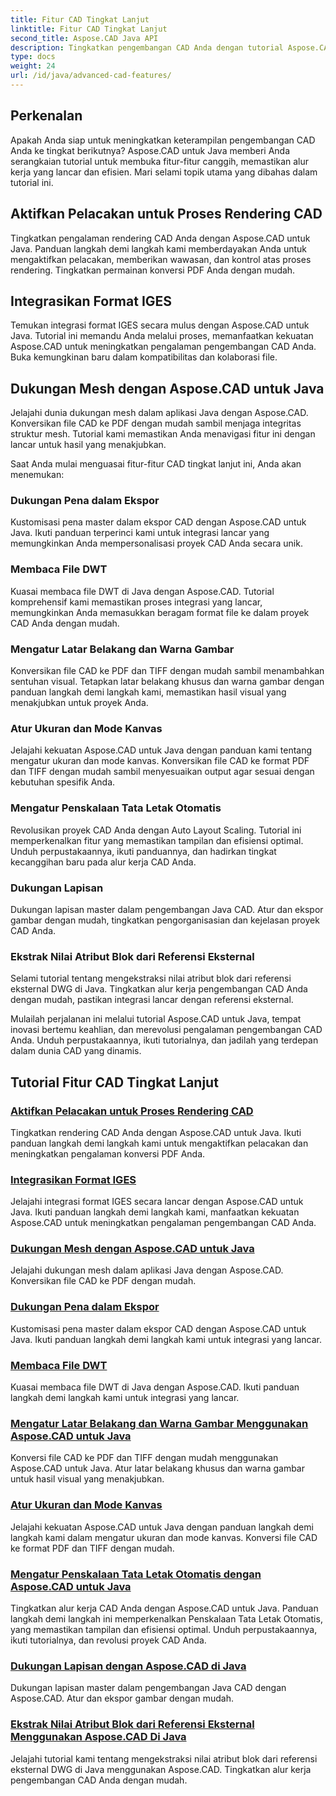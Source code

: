 ```yaml
---
title: Fitur CAD Tingkat Lanjut
linktitle: Fitur CAD Tingkat Lanjut
second_title: Aspose.CAD Java API
description: Tingkatkan pengembangan CAD Anda dengan tutorial Aspose.CAD untuk Java. Pelajari cara mengaktifkan pelacakan, mengintegrasikan format IGES, dukungan master mesh, menyesuaikan ekspor pena, membaca file DWT, dan banyak lagi.
type: docs
weight: 24
url: /id/java/advanced-cad-features/
---
```


## Perkenalan

Apakah Anda siap untuk meningkatkan keterampilan pengembangan CAD Anda ke tingkat berikutnya? Aspose.CAD untuk Java memberi Anda serangkaian tutorial untuk membuka fitur-fitur canggih, memastikan alur kerja yang lancar dan efisien. Mari selami topik utama yang dibahas dalam tutorial ini.

## Aktifkan Pelacakan untuk Proses Rendering CAD
Tingkatkan pengalaman rendering CAD Anda dengan Aspose.CAD untuk Java. Panduan langkah demi langkah kami memberdayakan Anda untuk mengaktifkan pelacakan, memberikan wawasan, dan kontrol atas proses rendering. Tingkatkan permainan konversi PDF Anda dengan mudah.

## Integrasikan Format IGES
Temukan integrasi format IGES secara mulus dengan Aspose.CAD untuk Java. Tutorial ini memandu Anda melalui proses, memanfaatkan kekuatan Aspose.CAD untuk meningkatkan pengalaman pengembangan CAD Anda. Buka kemungkinan baru dalam kompatibilitas dan kolaborasi file.

## Dukungan Mesh dengan Aspose.CAD untuk Java
Jelajahi dunia dukungan mesh dalam aplikasi Java dengan Aspose.CAD. Konversikan file CAD ke PDF dengan mudah sambil menjaga integritas struktur mesh. Tutorial kami memastikan Anda menavigasi fitur ini dengan lancar untuk hasil yang menakjubkan.

Saat Anda mulai menguasai fitur-fitur CAD tingkat lanjut ini, Anda akan menemukan:

### Dukungan Pena dalam Ekspor
Kustomisasi pena master dalam ekspor CAD dengan Aspose.CAD untuk Java. Ikuti panduan terperinci kami untuk integrasi lancar yang memungkinkan Anda mempersonalisasi proyek CAD Anda secara unik.

### Membaca File DWT
Kuasai membaca file DWT di Java dengan Aspose.CAD. Tutorial komprehensif kami memastikan proses integrasi yang lancar, memungkinkan Anda memasukkan beragam format file ke dalam proyek CAD Anda dengan mudah.

### Mengatur Latar Belakang dan Warna Gambar
Konversikan file CAD ke PDF dan TIFF dengan mudah sambil menambahkan sentuhan visual. Tetapkan latar belakang khusus dan warna gambar dengan panduan langkah demi langkah kami, memastikan hasil visual yang menakjubkan untuk proyek Anda.

### Atur Ukuran dan Mode Kanvas
Jelajahi kekuatan Aspose.CAD untuk Java dengan panduan kami tentang mengatur ukuran dan mode kanvas. Konversikan file CAD ke format PDF dan TIFF dengan mudah sambil menyesuaikan output agar sesuai dengan kebutuhan spesifik Anda.

### Mengatur Penskalaan Tata Letak Otomatis
Revolusikan proyek CAD Anda dengan Auto Layout Scaling. Tutorial ini memperkenalkan fitur yang memastikan tampilan dan efisiensi optimal. Unduh perpustakaannya, ikuti panduannya, dan hadirkan tingkat kecanggihan baru pada alur kerja CAD Anda.

### Dukungan Lapisan
Dukungan lapisan master dalam pengembangan Java CAD. Atur dan ekspor gambar dengan mudah, tingkatkan pengorganisasian dan kejelasan proyek CAD Anda.

### Ekstrak Nilai Atribut Blok dari Referensi Eksternal
Selami tutorial tentang mengekstraksi nilai atribut blok dari referensi eksternal DWG di Java. Tingkatkan alur kerja pengembangan CAD Anda dengan mudah, pastikan integrasi lancar dengan referensi eksternal.

Mulailah perjalanan ini melalui tutorial Aspose.CAD untuk Java, tempat inovasi bertemu keahlian, dan merevolusi pengalaman pengembangan CAD Anda. Unduh perpustakaannya, ikuti tutorialnya, dan jadilah yang terdepan dalam dunia CAD yang dinamis.
## Tutorial Fitur CAD Tingkat Lanjut
### [Aktifkan Pelacakan untuk Proses Rendering CAD](./enable-tracking-for-cad-rendering-process/)
Tingkatkan rendering CAD Anda dengan Aspose.CAD untuk Java. Ikuti panduan langkah demi langkah kami untuk mengaktifkan pelacakan dan meningkatkan pengalaman konversi PDF Anda.
### [Integrasikan Format IGES](./integrate-iges-format/)
Jelajahi integrasi format IGES secara lancar dengan Aspose.CAD untuk Java. Ikuti panduan langkah demi langkah kami, manfaatkan kekuatan Aspose.CAD untuk meningkatkan pengalaman pengembangan CAD Anda.
### [Dukungan Mesh dengan Aspose.CAD untuk Java](./mesh-support-in-cad/)
Jelajahi dukungan mesh dalam aplikasi Java dengan Aspose.CAD. Konversikan file CAD ke PDF dengan mudah. 
### [Dukungan Pena dalam Ekspor](./pen-support-in-export/)
Kustomisasi pena master dalam ekspor CAD dengan Aspose.CAD untuk Java. Ikuti panduan langkah demi langkah kami untuk integrasi yang lancar.
### [Membaca File DWT](./reading-dwt-files/)
Kuasai membaca file DWT di Java dengan Aspose.CAD. Ikuti panduan langkah demi langkah kami untuk integrasi yang lancar.
### [Mengatur Latar Belakang dan Warna Gambar Menggunakan Aspose.CAD untuk Java](./setting-background-and-drawing-color/)
Konversi file CAD ke PDF dan TIFF dengan mudah menggunakan Aspose.CAD untuk Java. Atur latar belakang khusus dan warna gambar untuk hasil visual yang menakjubkan.
### [Atur Ukuran dan Mode Kanvas](./set-canvas-size-and-mode/)
Jelajahi kekuatan Aspose.CAD untuk Java dengan panduan langkah demi langkah kami dalam mengatur ukuran dan mode kanvas. Konversi file CAD ke format PDF dan TIFF dengan mudah.
### [Mengatur Penskalaan Tata Letak Otomatis dengan Aspose.CAD untuk Java](./setting-auto-layout-scaling/)
Tingkatkan alur kerja CAD Anda dengan Aspose.CAD untuk Java. Panduan langkah demi langkah ini memperkenalkan Penskalaan Tata Letak Otomatis, yang memastikan tampilan dan efisiensi optimal. Unduh perpustakaannya, ikuti tutorialnya, dan revolusi proyek CAD Anda.
### [Dukungan Lapisan dengan Aspose.CAD di Java](./support-of-layers-in-cad/)
Dukungan lapisan master dalam pengembangan Java CAD dengan Aspose.CAD. Atur dan ekspor gambar dengan mudah.
### [Ekstrak Nilai Atribut Blok dari Referensi Eksternal Menggunakan Aspose.CAD Di Java](./extract-block-attribute-value/)
Jelajahi tutorial kami tentang mengekstraksi nilai atribut blok dari referensi eksternal DWG di Java menggunakan Aspose.CAD. Tingkatkan alur kerja pengembangan CAD Anda dengan mudah.